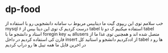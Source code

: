 # dp-food
خب سلامم توی این ریپوی گیت ما دیتابیس مربوط ب سامانه دانشجویی رو با استفاده از mysql درست کردیم ک توی این دیتا بیس از ۶ tabel استفاده میکنیم ک دو تا tabel  استاد و دانشجو ما با foregin key به allusers متصل شده اند و همچنین توی غذا ما از فارن کی استفاده کردیم در داخل insert از اددکردیم دانشجو و استاتید کل  tabel ها رو د در اخرین فایل ما همه تیبل ها رو دراپ کردیم
